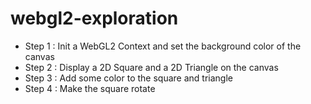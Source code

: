 # webgl2-exploration

- Step 1 : Init a WebGL2 Context and set the background color of the canvas
- Step 2 : Display a 2D Square and a 2D Triangle on the canvas
- Step 3 : Add some color to the square and triangle
- Step 4 : Make the square rotate
